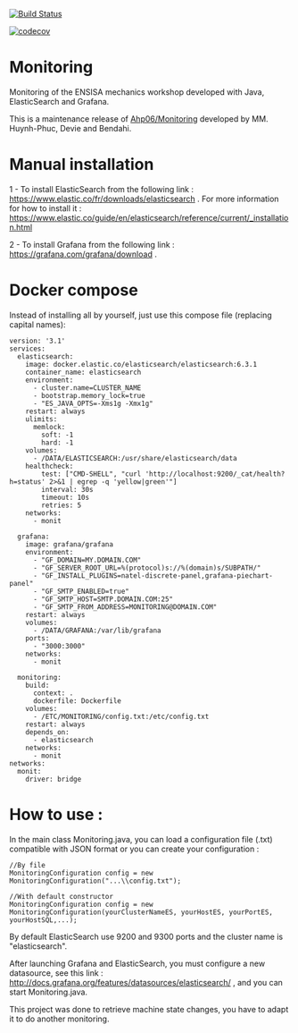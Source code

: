 [![Build Status](https://travis-ci.org/fondemen/Monitoring.svg?branch=master)](https://travis-ci.org/fondemen/Monitoring)


[![codecov](https://codecov.io/gh/fondemen/Monitoring/branch/master/graph/badge.svg)](https://codecov.io/gh/fondemen/Monitoring)

# Monitoring
Monitoring of the ENSISA mechanics workshop developed with Java, ElasticSearch and Grafana.

This is a maintenance release of [Ahp06/Monitoring](https://github.com/Ahp06/Monitoring) developed by MM. Huynh-Phuc, Devie and Bendahi.

# Manual installation 

1 - To install ElasticSearch from the following link : https://www.elastic.co/fr/downloads/elasticsearch .
    For more information for how to install it : https://www.elastic.co/guide/en/elasticsearch/reference/current/_installation.html
    
2 - To install Grafana from the following link : https://grafana.com/grafana/download . 

# Docker compose

Instead of installing 	all by yourself, just use this compose file (replacing capital names):

```
version: '3.1'
services:
  elasticsearch:
    image: docker.elastic.co/elasticsearch/elasticsearch:6.3.1
    container_name: elasticsearch
    environment:
      - cluster.name=CLUSTER_NAME
      - bootstrap.memory_lock=true
      - "ES_JAVA_OPTS=-Xms1g -Xmx1g"
    restart: always
    ulimits:                                                                                                                                   
      memlock:
        soft: -1
        hard: -1
    volumes:
      - /DATA/ELASTICSEARCH:/usr/share/elasticsearch/data
    healthcheck:
        test: ["CMD-SHELL", "curl 'http://localhost:9200/_cat/health?h=status' 2>&1 | egrep -q 'yellow|green'"]
        interval: 30s
        timeout: 10s
        retries: 5
    networks:
      - monit

  grafana:
    image: grafana/grafana
    environment:
      - "GF_DOMAIN=MY.DOMAIN.COM"
      - "GF_SERVER_ROOT_URL=%(protocol)s://%(domain)s/SUBPATH/"
      - "GF_INSTALL_PLUGINS=natel-discrete-panel,grafana-piechart-panel"
      - "GF_SMTP_ENABLED=true"
      - "GF_SMTP_HOST=SMTP.DOMAIN.COM:25"
      - "GF_SMTP_FROM_ADDRESS=MONITORING@DOMAIN.COM"
    restart: always
    volumes:
      - /DATA/GRAFANA:/var/lib/grafana
    ports:                                                                                                                                     
      - "3000:3000"
    networks:
      - monit

  monitoring:
    build:
      context: .
      dockerfile: Dockerfile
    volumes:
      - /ETC/MONITORING/config.txt:/etc/config.txt
    restart: always
    depends_on:
      - elasticsearch
    networks:
      - monit
networks:
  monit:
    driver: bridge
```

# How to use : 

In the main class Monitoring.java, you can load a configuration file (.txt) compatible with JSON format or
you can create your configuration : 

```
//By file
MonitoringConfiguration config = new MonitoringConfiguration("...\\config.txt");

//With default constructor 
MonitoringConfiguration config = new MonitoringConfiguration(yourClusterNameES, yourHostES, yourPortES, yourHostSQL,...); 
```

By default ElasticSearch use 9200 and 9300 ports and the cluster name is "elasticsearch". 

After launching Grafana and ElasticSearch, you must configure a new datasource, see this link : http://docs.grafana.org/features/datasources/elasticsearch/ , and you can start Monitoring.java. 

This project was done to retrieve machine state changes, you have to adapt it to do another monitoring.
